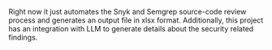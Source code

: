Right now it just automates the Snyk and Semgrep source-code review process and generates an output file in xlsx format. Additionally, this project has an integration with LLM to generate details about the security related findings.

